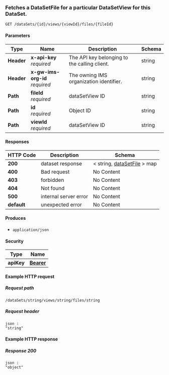 
<a name="get_data_set_file_by_data_set_id_and_data_set_view_id_by_id"></a>
### Fetches a DataSetFile for a particular DataSetView for this DataSet.
```
GET /dataSets/{id}/views/{viewId}/files/{fileId}
```


#### Parameters

|Type|Name|Description|Schema|
|---|---|---|---|
|**Header**|**x-api-key**  <br>*required*|The API key belonging to the calling client.|string|
|**Header**|**x-gw-ims-org-id**  <br>*required*|The owning IMS organization identifier.|string|
|**Path**|**fileId**  <br>*required*|dataSetView ID|string|
|**Path**|**id**  <br>*required*|Object ID|string|
|**Path**|**viewId**  <br>*required*|dataSetView ID|string|


#### Responses

|HTTP Code|Description|Schema|
|---|---|---|
|**200**|dataset response|< string, [dataSetFile](../definitions/dataSetFile.md#datasetfile) > map|
|**400**|Bad request|No Content|
|**403**|forbidden|No Content|
|**404**|Not found|No Content|
|**500**|internal server error|No Content|
|**default**|unexpected error|No Content|


#### Produces

* `application/json`


#### Security

|Type|Name|
|---|---|
|**apiKey**|**[Bearer](security.md#bearer)**|


#### Example HTTP request

##### Request path
```
/dataSets/string/views/string/files/string
```


##### Request header
```
json :
"string"
```


#### Example HTTP response

##### Response 200
```
json :
"object"
```




